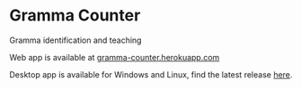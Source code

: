 # Gramma Counter
Gramma identification and teaching

Web app is available at [gramma-counter.herokuapp.com](https://gramma-counter.herokuapp.com/)

Desktop app is available for Windows and Linux, find the latest release [here](https://github.com/benknight135/gramma-counter/releases/latest).
